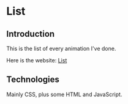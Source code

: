 # List

## Introduction

This is the list of every animation I've done.

Here is the website: [List](https://louuu03.github.io/EverydayLilChallenge/List/MenuIcon.html)



## Technologies

Mainly CSS, plus some HTML and JavaScript.



